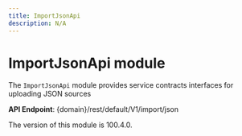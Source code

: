 ```yaml
---
title: ImportJsonApi
description: N/A
---
```


# ImportJsonApi module

The `ImportJsonApi` module provides service contracts interfaces for uploading JSON sources

**API Endpoint**: {domain}/rest/default/V1/import/json

<InlineAlert slots="text" />
The version of this module is 100.4.0.
